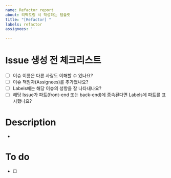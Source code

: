 ```yaml
---
name: Refactor report
about: 리팩토링 시 작성하는 템플릿
title: "[Refactor] "
labels: refactor
assignees: ''

---
```


<!-- (주석) 모두가 보는 이슈입니다. 다른 사람도 이해 할 수 있는 언어로 작성해주시길 바래요~ 바른 말 고운 말 쓰라 이 말이야! -->

# Issue 생성 전 체크리스트
- [ ] 이슈 이름은 다른 사람도 이해할 수 있나요?
- [ ] 이슈 책임자(Assignees)를 추가했나요?
- [ ] Labels에는 해당 이슈의 성향을 잘 나타내나요?
- [ ] 해당 Issue가 파트(front-end 또는 back-end)에 종속된다면 Labels에 파트를 표시했나요?

# Description
- 

# To do
- [ ] 
